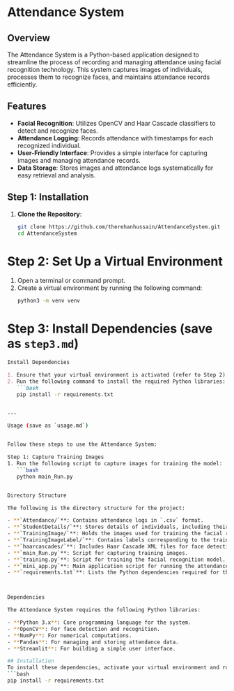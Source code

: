 # Attendance System

## Overview

The Attendance System is a Python-based application designed to streamline the process of recording and managing attendance using facial recognition technology. This system captures images of individuals, processes them to recognize faces, and maintains attendance records efficiently.

## Features

- **Facial Recognition**: Utilizes OpenCV and Haar Cascade classifiers to detect and recognize faces.
- **Attendance Logging**: Records attendance with timestamps for each recognized individual.
- **User-Friendly Interface**: Provides a simple interface for capturing images and managing attendance records.
- **Data Storage**: Stores images and attendance logs systematically for easy retrieval and analysis.

## Step 1: Installation

1. **Clone the Repository**:
   ```bash
   git clone https://github.com/therehanhussain/AttendanceSystem.git
   cd AttendanceSystem
   
# Step 2: Set Up a Virtual Environment

1. Open a terminal or command prompt.
2. Create a virtual environment by running the following command:
   ```bash
   python3 -m venv venv

# Step 3: Install Dependencies (save as `step3.md`)
```markdown
Install Dependencies

1. Ensure that your virtual environment is activated (refer to Step 2).
2. Run the following command to install the required Python libraries:
   ```bash
   pip install -r requirements.txt


---

Usage (save as `usage.md`)


Follow these steps to use the Attendance System:

Step 1: Capture Training Images
1. Run the following script to capture images for training the model:
   ```bash
   python main_Run.py


Directory Structure

The following is the directory structure for the project:

- **`Attendance/`**: Contains attendance logs in `.csv` format.
- **`StudentDetails/`**: Stores details of individuals, including their unique identifiers.
- **`TrainingImage/`**: Holds the images used for training the facial recognition model.
- **`TrainingImageLabel/`**: Contains labels corresponding to the training images.
- **`haarcascades/`**: Includes Haar Cascade XML files for face detection.
- **`main_Run.py`**: Script for capturing training images.
- **`training.py`**: Script for training the facial recognition model.
- **`mini_app.py`**: Main application script for running the attendance system.
- **`requirements.txt`**: Lists the Python dependencies required for the project.



Dependencies

The Attendance System requires the following Python libraries:

- **Python 3.x**: Core programming language for the system.
- **OpenCV**: For face detection and recognition.
- **NumPy**: For numerical computations.
- **Pandas**: For managing and storing attendance data.
- **Streamlit**: For building a simple user interface.

## Installation
To install these dependencies, activate your virtual environment and run:
```bash
pip install -r requirements.txt


